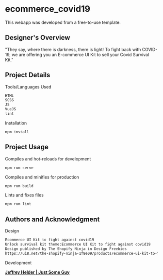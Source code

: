 # ecommerce_covid19
This webapp was developed from a free-to-use template.

## Designer's Overview
"They say, where there is darkness, there is light! 
To fight back with COVID-19, we are offering you an E-commerce UI Kit to sell your Covid Survival Kit."

## Project Details
Tools/Languages Used
```bash
HTML
SCSS
JS
VueJS
lint
```
Installation
```bash
npm install
```
## Project Usage
Compiles and hot-reloads for development
```bash
npm run serve
```
Compiles and minifies for production
```bash
npm run build
```
Lints and fixes files
```bash
npm run lint
```

## Authors and Acknowledgment
Design
```bash
Ecommerce UI Kit to fight against covid19
Unlock survival kit theme:Ecommerce UI Kit to fight against covid19
Design published by The Shopify Ninja in Design Freebies
https://ui8.net/the-shopify-ninja-1f8e09/products/ecommerce-ui-kit-to-fight-against-covid19
```
Development

[**Jeffrey Helder | Just Some Guy**](http://www.jeffreyhelder.com/)

